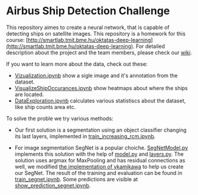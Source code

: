 # Airbus Ship Detection Challenge
This repository aimes to create a neural network, that is capable of detecting ships on satellite images.
This repository is a homework for this course: [http://smartlab.tmit.bme.hu/oktatas-deep-learning](http://smartlab.tmit.bme.hu/oktatas-deep-learning).
For detailed description about the project and the team members, please check our [wiki](https://github.com/Deep-Learning-GAZ/Airbus-Ship-Detection-Challenge/wiki).

If you want to learn more about the data, check out these:
* [Vizualization.ipynb](https://github.com/Deep-Learning-GAZ/Airbus-Ship-Detection-Challenge/blob/master/Vizualization.ipynb) show a sigle image and it's annotation from the dataset.
* [VisualizeShipOccurances.ipynb](https://github.com/Deep-Learning-GAZ/Airbus-Ship-Detection-Challenge/blob/master/VisualizeShipOccurances.ipynb) show heatmaps about where the ships are located.
* [DataExploration.ipynb](https://github.com/Deep-Learning-GAZ/Airbus-Ship-Detection-Challenge/blob/master/DataExploration.ipynb) calculates various statistiscs about the dataset, like ship counts area etc.

To solve the proble we try various methods:
* Our first solution is a segmentation using an object classifier changing its last layers, implemented in [train_increasing_rcm.ipynb](https://github.com/Deep-Learning-GAZ/Airbus-Ship-Detection-Challenge/blob/master/train_increasing_rcm.ipynb).

* For image segmentation SegNet is a popular choiche. [SegNetModel.py](https://github.com/Deep-Learning-GAZ/Airbus-Ship-Detection-Challenge/blob/master/Model/SegNetModel.py) implements this solution with the help of [model.py](https://github.com/Deep-Learning-GAZ/Airbus-Ship-Detection-Challenge/blob/master/model.py) and [layers.py](https://github.com/Deep-Learning-GAZ/Airbus-Ship-Detection-Challenge/blob/master/layers.py). The solution uses argmax for MaxPooling and has residual connections as well, we modified [the implementation of ykamikawa](https://github.com/ykamikawa/SegNet) to help us create our SegNet. The result of the training and evaluation can be found in [train_segnet.ipynb](https://github.com/Deep-Learning-GAZ/Airbus-Ship-Detection-Challenge/blob/master/train_segnet.ipynb). Some predictions are visible at [show_prediction_segnet.ipynb](https://github.com/Deep-Learning-GAZ/Airbus-Ship-Detection-Challenge/blob/master/show_prediction_segnet.ipynb).



